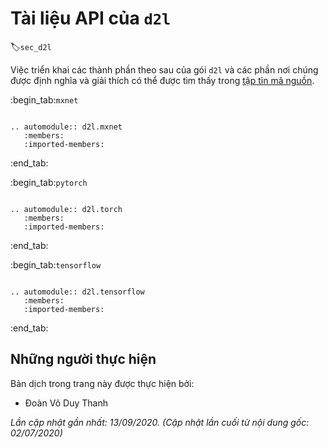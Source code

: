 <!--
# `d2l` API Document
-->

# Tài liệu API của `d2l`
:label:`sec_d2l`

<!--
The implementations of the following members of the `d2l` package and sections 
where they are defined and explained can be found in the [source file](https://github.com/d2l-ai/d2l-en/tree/master/d2l).
-->

Việc triển khai các thành phần theo sau của gói `d2l` và các phần 
nơi chúng được định nghĩa và giải thích có thể được tìm thấy trong [tập tin mã nguồn](https://github.com/d2l-ai/d2l-en/tree/master/d2l).

:begin_tab:`mxnet`

```eval_rst

.. automodule:: d2l.mxnet
   :members:
   :imported-members:

```

:end_tab:

:begin_tab:`pytorch`

```eval_rst

.. automodule:: d2l.torch
   :members:
   :imported-members:

```

:end_tab:


:begin_tab:`tensorflow`

```eval_rst

.. automodule:: d2l.tensorflow
   :members:
   :imported-members:

```

:end_tab:

## Những người thực hiện
Bản dịch trong trang này được thực hiện bởi:

* Đoàn Võ Duy Thanh

*Lần cập nhật gần nhất: 13/09/2020. (Cập nhật lần cuối từ nội dung gốc: 02/07/2020)*
